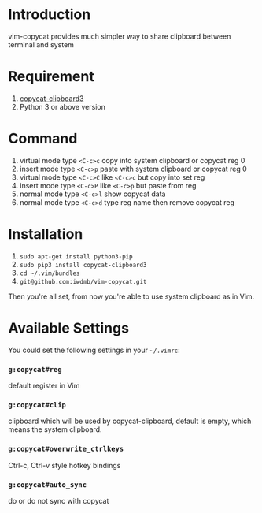 Introduction
===
vim-copycat provides much simpler way to share clipboard between terminal and system


Requirement
===

1. [copycat-clipboard3](https://github.com/iwdmb/copycat)
2. Python 3 or above version


Command
===

1. virtual mode type `<C-c>c` copy into system clipboard or copycat reg 0
2. insert mode type `<C-c>p` paste with system clipboard or copycat reg 0
3. virtual mode type `<C-c>C` like `<C-c>c` but copy into set reg
4. insert mode type `<C-c>P` like `<C-c>p` but paste from reg
5. normal mode type `<C-c>l` show copycat data
6. normal mode type `<C-c>d` type reg name then remove copycat reg


Installation
===

1. `sudo apt-get install python3-pip`
1. `sudo pip3 install copycat-clipboard3`
2. `cd ~/.vim/bundles`
3. `git@github.com:iwdmb/vim-copycat.git`

Then you're all set, from now you're able to use system clipboard as in Vim.


Available Settings
===

You could set the following settings in your `~/.vimrc`:

### `g:copycat#reg`
default register in Vim

### `g:copycat#clip`
clipboard which will be used by copycat-clipboard, default is empty, which means the system clipboard.

### `g:copycat#overwrite_ctrlkeys`
Ctrl-c, Ctrl-v style hotkey bindings

### `g:copycat#auto_sync`
do or do not sync with copycat
